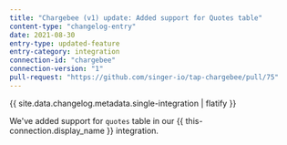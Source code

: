 ```yaml
---
title: "Chargebee (v1) update: Added support for Quotes table"
content-type: "changelog-entry"
date: 2021-08-30
entry-type: updated-feature
entry-category: integration
connection-id: "chargebee"
connection-version: "1"
pull-request: "https://github.com/singer-io/tap-chargebee/pull/75"
---
```

{{ site.data.changelog.metadata.single-integration | flatify }}

We've added support for `quotes` table in our {{ this-connection.display_name }} integration.